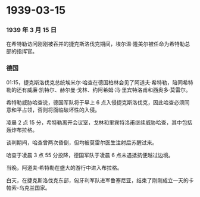 # 1939-03-15

### 1939 年 3 月 15 日

在希特勒访问刚刚被吞并的捷克斯洛伐克期间，埃尔温·隆美尔被任命为希特勒总部的指挥官。

### 德国

01:15，捷克斯洛伐克总统埃米尔·哈查在德国柏林会见了阿道夫·希特勒，陪同希特勒的还有威廉·凯特尔、赫尔曼·戈林、约阿希姆·冯·里宾特洛甫和西奥多·莫雷尔。

希特勒威胁哈查说，德国军队将于早上 6
点入侵捷克斯洛伐克，因此哈查必须同意和平占领，否则将面临破坏性的入侵。

凌晨 2 点 15
分，希特勒离开会议室，戈林和里宾特洛甫继续威胁哈查，其中包括轰炸布拉格。

谈判期间，哈查曾两次昏倒，但均被莫雷尔医生注射后苏醒过来。

哈查于凌晨 3 点 55 分投降，德国军队于凌晨 6 点未遇抵抗便越过边境。

当晚，阿道夫·希特勒在盛大的游行中进入布拉格。

白天，在捷克斯洛伐克东部，匈牙利军队进军鲁塞尼亚，结束了刚刚成立一天的卡帕索-乌克兰国家。